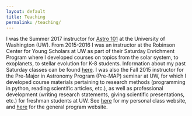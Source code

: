 ```yaml
---
layout: default
title: Teaching
permalink: /teaching/
---
```


I was the Summer 2017 instructor for [Astro 101](https://canvas.uw.edu/courses/1166491) at the University of Washington (UW). From 2015-2016 I was an instructor at the Robinson Center for Young Scholars at UW as part of their Saturday Enrichment Program where I developed courses on topics from the solar system, to exoplanets, to stellar evolution for K-8 students. Information about my past Saturday classes can be found [here](http://kgarofali.github.io/robinson-center/). I was also the Fall 2015 instructor for the Pre-Major in Astronomy Program (Pre-MAP) seminar at UW, for which I developed course materials pertaining to research methods (programming in python, reading scientific articles, etc.), as well as professional development (writing research statements, giving scientific presentations, etc.) for freshman students at UW. See [here](http://kgarofali.github.io/Pre-MAP/) for my personal class website, and [here](http://depts.washington.edu/premap/) for the general program website.  
